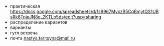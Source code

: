 - практическая https://docs.google.com/spreadsheets/d/1s9967MvxzB5CqBmytQS1UBsRk8TnieJN8q_2KTLo5ds/edit?usp=sharing
- распределение вариантов 
- варианты 
- гугл встреча 
- почта nastya.taritsyna@mail.ru 
